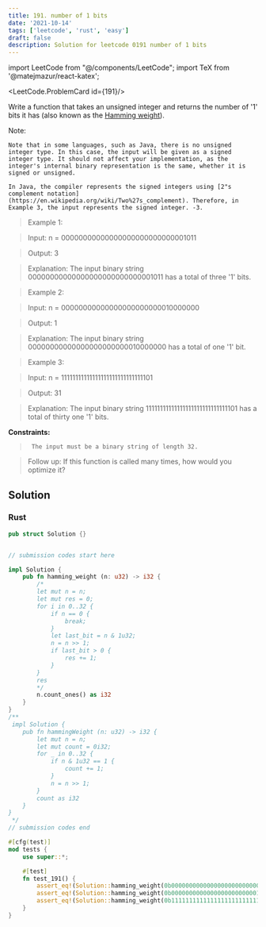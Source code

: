 ```yaml
---
title: 191. number of 1 bits
date: '2021-10-14'
tags: ['leetcode', 'rust', 'easy']
draft: false
description: Solution for leetcode 0191 number of 1 bits
---
```

import LeetCode from "@/components/LeetCode";
import TeX from '@matejmazur/react-katex';

<LeetCode.ProblemCard id={191}/>
 

  Write a function that takes an unsigned integer and returns the number of '1' bits it has (also known as the [Hamming weight](http://en.wikipedia.org/wiki/Hamming_weight)).

  Note:

  

  	Note that in some languages, such as Java, there is no unsigned integer type. In this case, the input will be given as a signed integer type. It should not affect your implementation, as the integer's internal binary representation is the same, whether it is signed or unsigned.

  	In Java, the compiler represents the signed integers using [2"s complement notation](https://en.wikipedia.org/wiki/Two%27s_complement). Therefore, in Example 3, the input represents the signed integer. -3.

  

   

 >   Example 1:

  

 >   Input: n <TeX>=</TeX> 00000000000000000000000000001011

 >   Output: 3

 >   Explanation: The input binary string 00000000000000000000000000001011 has a total of three '1' bits.

  

 >   Example 2:

  

 >   Input: n <TeX>=</TeX> 00000000000000000000000010000000

 >   Output: 1

 >   Explanation: The input binary string 00000000000000000000000010000000 has a total of one '1' bit.

  

 >   Example 3:

  

 >   Input: n <TeX>=</TeX> 11111111111111111111111111111101

 >   Output: 31

 >   Explanation: The input binary string 11111111111111111111111111111101 has a total of thirty one '1' bits.

  

   

  **Constraints:**

  

 >   	The input must be a binary string of length 32.

  

   

 >   Follow up: If this function is called many times, how would you optimize it?


## Solution
### Rust
```rust
pub struct Solution {}


// submission codes start here

impl Solution {
    pub fn hamming_weight (n: u32) -> i32 {
        /*
        let mut n = n;
        let mut res = 0;
        for i in 0..32 {
            if n == 0 {
                break;
            }
            let last_bit = n & 1u32;
            n = n >> 1;
            if last_bit > 0 {
                res += 1;
            }
        }
        res
        */
        n.count_ones() as i32
    }
}
/**
 impl Solution {
    pub fn hammingWeight (n: u32) -> i32 {
        let mut n = n;
        let mut count = 0i32;
        for _ in 0..32 {
            if n & 1u32 == 1 {
                count += 1;
            } 
            n = n >> 1;
        }
        count as i32
    }
}
 */
// submission codes end

#[cfg(test)]
mod tests {
    use super::*;

    #[test]
    fn test_191() {
        assert_eq!(Solution::hamming_weight(0b00000000000000000000000000001011), 3);
        assert_eq!(Solution::hamming_weight(0b00000000000000000000000010000000), 1);
        assert_eq!(Solution::hamming_weight(0b11111111111111111111111111111101), 31);
    }
}

```
